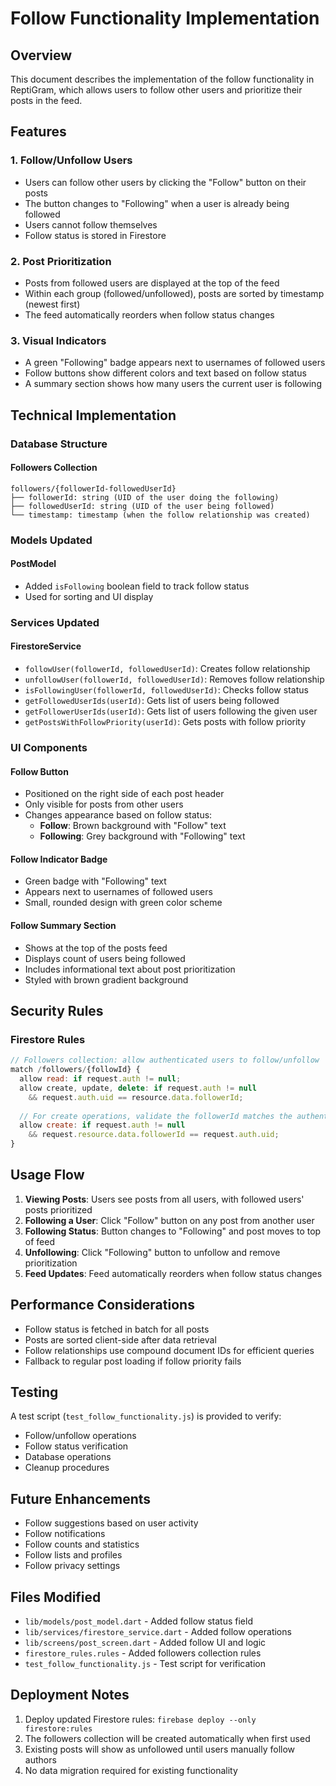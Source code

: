 # Follow Functionality Implementation

## Overview
This document describes the implementation of the follow functionality in ReptiGram, which allows users to follow other users and prioritize their posts in the feed.

## Features

### 1. Follow/Unfollow Users
- Users can follow other users by clicking the "Follow" button on their posts
- The button changes to "Following" when a user is already being followed
- Users cannot follow themselves
- Follow status is stored in Firestore

### 2. Post Prioritization
- Posts from followed users are displayed at the top of the feed
- Within each group (followed/unfollowed), posts are sorted by timestamp (newest first)
- The feed automatically reorders when follow status changes

### 3. Visual Indicators
- A green "Following" badge appears next to usernames of followed users
- Follow buttons show different colors and text based on follow status
- A summary section shows how many users the current user is following

## Technical Implementation

### Database Structure

#### Followers Collection
```
followers/{followerId-followedUserId}
├── followerId: string (UID of the user doing the following)
├── followedUserId: string (UID of the user being followed)
└── timestamp: timestamp (when the follow relationship was created)
```

### Models Updated

#### PostModel
- Added `isFollowing` boolean field to track follow status
- Used for sorting and UI display

### Services Updated

#### FirestoreService
- `followUser(followerId, followedUserId)`: Creates follow relationship
- `unfollowUser(followerId, followedUserId)`: Removes follow relationship
- `isFollowingUser(followerId, followedUserId)`: Checks follow status
- `getFollowedUserIds(userId)`: Gets list of users being followed
- `getFollowerUserIds(userId)`: Gets list of users following the given user
- `getPostsWithFollowPriority(userId)`: Gets posts with follow priority

### UI Components

#### Follow Button
- Positioned on the right side of each post header
- Only visible for posts from other users
- Changes appearance based on follow status:
  - **Follow**: Brown background with "Follow" text
  - **Following**: Grey background with "Following" text

#### Follow Indicator Badge
- Green badge with "Following" text
- Appears next to usernames of followed users
- Small, rounded design with green color scheme

#### Follow Summary Section
- Shows at the top of the posts feed
- Displays count of users being followed
- Includes informational text about post prioritization
- Styled with brown gradient background

## Security Rules

### Firestore Rules
```javascript
// Followers collection: allow authenticated users to follow/unfollow
match /followers/{followId} {
  allow read: if request.auth != null;
  allow create, update, delete: if request.auth != null 
    && request.auth.uid == resource.data.followerId;
  
  // For create operations, validate the followerId matches the authenticated user
  allow create: if request.auth != null 
    && request.resource.data.followerId == request.auth.uid;
}
```

## Usage Flow

1. **Viewing Posts**: Users see posts from all users, with followed users' posts prioritized
2. **Following a User**: Click "Follow" button on any post from another user
3. **Following Status**: Button changes to "Following" and post moves to top of feed
4. **Unfollowing**: Click "Following" button to unfollow and remove prioritization
5. **Feed Updates**: Feed automatically reorders when follow status changes

## Performance Considerations

- Follow status is fetched in batch for all posts
- Posts are sorted client-side after data retrieval
- Follow relationships use compound document IDs for efficient queries
- Fallback to regular post loading if follow priority fails

## Testing

A test script (`test_follow_functionality.js`) is provided to verify:
- Follow/unfollow operations
- Follow status verification
- Database operations
- Cleanup procedures

## Future Enhancements

- Follow suggestions based on user activity
- Follow notifications
- Follow counts and statistics
- Follow lists and profiles
- Follow privacy settings

## Files Modified

- `lib/models/post_model.dart` - Added follow status field
- `lib/services/firestore_service.dart` - Added follow operations
- `lib/screens/post_screen.dart` - Added follow UI and logic
- `firestore_rules.rules` - Added followers collection rules
- `test_follow_functionality.js` - Test script for verification

## Deployment Notes

1. Deploy updated Firestore rules: `firebase deploy --only firestore:rules`
2. The followers collection will be created automatically when first used
3. Existing posts will show as unfollowed until users manually follow authors
4. No data migration required for existing functionality
